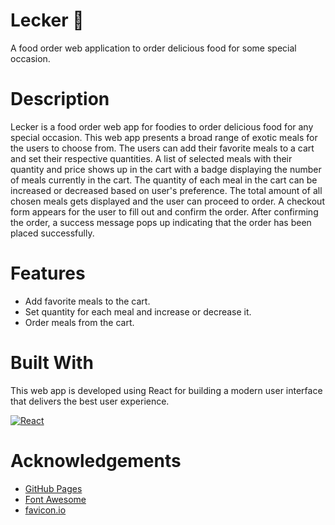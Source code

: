 # Lecker 🍱

A food order web application to order delicious food for some special occasion.

# Description

Lecker is a food order web app for foodies to order delicious food for any special occasion.
This web app presents a broad range of exotic meals for the users to choose from.
The users can add their favorite meals to a cart and set their respective quantities.
A list of selected meals with their quantity and price shows up in the cart with a badge displaying the number of meals currently in the cart.
The quantity of each meal in the cart can be increased or decreased based on user's preference.
The total amount of all chosen meals gets displayed and the user can proceed to order.
A checkout form appears for the user to fill out and confirm the order.
After confirming the order, a success message pops up indicating that the order has been placed successfully.

# Features

* Add favorite meals to the cart.
* Set quantity for each meal and increase or decrease it.
* Order meals from the cart.

# Built With

This web app is developed using React for building a modern user interface that delivers the best user experience.

[![React][react-shield]][react-url]

# Acknowledgements

* [GitHub Pages](https://pages.github.com)
* [Font Awesome](https://fontawesome.com)
* [favicon.io](https://favicon.io/)

<!-- REFERENCE VARIABLES -->
[react-shield]: https://img.shields.io/badge/react-%2320232a.svg?style=for-the-badge&logo=react&logoColor=%2361DAFB
[react-url]: https://reactjs.org/
